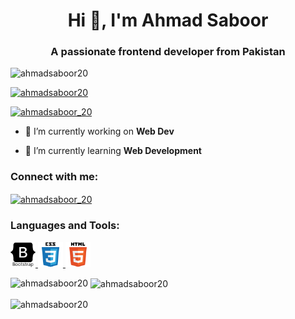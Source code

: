 <h1 align="center">Hi 👋, I'm Ahmad Saboor</h1>
<h3 align="center">A passionate frontend developer from Pakistan</h3>

<p align="left"> <img src="https://komarev.com/ghpvc/?username=ahmadsaboor20&label=Profile%20views&color=0e75b6&style=flat" alt="ahmadsaboor20" /> </p>

<p align="left"> <a href="https://github.com/ryo-ma/github-profile-trophy"><img src="https://github-profile-trophy.vercel.app/?username=ahmadsaboor20" alt="ahmadsaboor20" /></a> </p>

<p align="left"> <a href="https://twitter.com/ahmadsaboor_20" target="blank"><img src="https://img.shields.io/twitter/follow/ahmadsaboor_20?logo=twitter&style=for-the-badge" alt="ahmadsaboor_20" /></a> </p>

- 🔭 I’m currently working on **Web Dev**

- 🌱 I’m currently learning **Web Development**

<h3 align="left">Connect with me:</h3>
<p align="left">
<a href="https://twitter.com/ahmadsaboor_20" target="blank"><img align="center" src="https://raw.githubusercontent.com/rahuldkjain/github-profile-readme-generator/master/src/images/icons/Social/twitter.svg" alt="ahmadsaboor_20" height="30" width="40" /></a>
</p>

<h3 align="left">Languages and Tools:</h3>
<p align="left"> <a href="https://getbootstrap.com" target="_blank" rel="noreferrer"> <img src="https://raw.githubusercontent.com/devicons/devicon/master/icons/bootstrap/bootstrap-plain-wordmark.svg" alt="bootstrap" width="40" height="40"/> </a> <a href="https://www.w3schools.com/css/" target="_blank" rel="noreferrer"> <img src="https://raw.githubusercontent.com/devicons/devicon/master/icons/css3/css3-original-wordmark.svg" alt="css3" width="40" height="40"/> </a> <a href="https://www.w3.org/html/" target="_blank" rel="noreferrer"> <img src="https://raw.githubusercontent.com/devicons/devicon/master/icons/html5/html5-original-wordmark.svg" alt="html5" width="40" height="40"/> </a> </p>

<p><img align="left" src="https://github-readme-stats.vercel.app/api/top-langs?username=ahmadsaboor20&show_icons=true&locale=en&layout=compact" alt="ahmadsaboor20" /></p>

<p>&nbsp;<img align="center" src="https://github-readme-stats.vercel.app/api?username=ahmadsaboor20&show_icons=true&locale=en" alt="ahmadsaboor20" /></p>

<p><img align="center" src="https://github-readme-streak-stats.herokuapp.com/?user=ahmadsaboor20&" alt="ahmadsaboor20" /></p>
